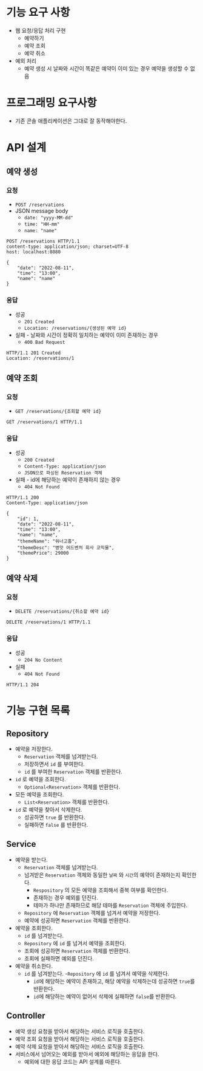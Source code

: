 # 기능 요구 사항
- 웹 요청/응답 처리 구현
  - 예약하기
  - 예약 조회
  - 예약 취소
- 예외 처리
  - 예약 생성 시 날짜와 시간이 똑같은 예약이 이미 있는 경우 예약을 생성할 수 없음

# 프로그래밍 요구사항
- 기존 콘솔 애플리케이션은 그대로 잘 동작해야한다.

# API 설계

## 예약 생성

### 요청
- `POST /reservations`
- JSON message body
  - `date: "yyyy-MM-dd"`
  - `time: "HH-mm"`
  - `name: "name"`

```http request
POST /reservations HTTP/1.1
content-type: application/json; charset=UTF-8
host: localhost:8080

{
    "date": "2022-08-11",
    "time": "13:00",
    "name": "name"
}
```

### 응답
- 성공
  - `201 Created`
  - `Location: /reservations/{생성된 예약 id}`
- 실패 - 날짜와 시간이 정확히 일치하는 예약이 이미 존재하는 경우
  - `400 Bad Request`

```http request
HTTP/1.1 201 Created
Location: /reservations/1
```

## 예약 조회

### 요청
- `GET /reservations/{조회할 예약 id}`
```http request
GET /reservations/1 HTTP/1.1
```

### 응답
- 성공
  - `200 Created`
  - `Content-Type: application/json`
  - `JSON으로 파싱된 Reservation 객체`
- 실패 - id에 해당하는 예약이 존재하지 않는 경우
  - `404 Not Found`

```http request
HTTP/1.1 200 
Content-Type: application/json

{
    "id": 1,
    "date": "2022-08-11",
    "time": "13:00",
    "name": "name",
    "themeName": "워너고홈",
    "themeDesc": "병맛 어드벤처 회사 코믹물",
    "themePrice": 29000
}
```

## 예약 삭제

### 요청
- `DELETE /reservations/{취소할 예약 id}`

```http request
DELETE /reservations/1 HTTP/1.1
```

### 응답
- 성공
  - `204 No Content`
- 실패
  - `404 Not Found`

```http request
HTTP/1.1 204 
```

# 기능 구현 목록

## Repository
- 예약을 저장한다.
  - `Reservation` 객체를 넘겨받는다.
  - 저장하면서 `id` 를 부여한다.
  - `id` 를 부여한 `Reservation` 객체를 반환한다.
- `id` 로 예약을 조회한다.
  - `Optional<Reservation>` 객체를 반환한다.
- 모든 예약을 조회한다.
  - `List<Reservation>` 객체를 반환한다.
- `id` 로 예약을 찾아서 삭제한다.
  - 성공하면 `true` 를 반환한다.
  - 실패하면 `false` 를 반환한다.

## Service
- 예약을 받는다.
  - `Reservation` 객체를 넘겨받는다.
  - 넘겨받은 `Reservation` 객체와 동일한 `날짜` 와 `시간`의 예약이 존재하는지 확인한다.
    - `Respository` 의 모든 예약을 조회해서 중복 여부를 확인한다.
    - 존재하는 경우 예외를 던진다.
    - 테마가 하나만 존재하므로 해당 테마를 `Reservation` 객체에 주입한다.
  - `Repository` 에 `Reservation` 객체를 넘겨서 예약을 저장한다.
  - 예약에 성공하면 `Reservation` 객체를 반환한다.
- 예약을 조회한다.
  - `id` 를 넘겨받는다.
  - `Repository` 에 `id` 를 넘겨서 예약을 조회한다.
  - 조회에 성공하면 `Reservation` 객체를 반환한다.
  - 조회에 실패하면 예외를 던진다.
- 예약을 취소한다.
  - `id` 를 넘겨받는다.
  -`Repository` 에 `id` 를 넘겨서 예약을 삭제한다.
    - `id`에 해당하는 예약이 존재하고, 해당 예약을 삭제하는데 성공하면 `true`를 반환한다.
    - `id`에 해당하는 예약이 없어서 삭제에 실패하면 `false`를 반환한다.

## Controller
- 예약 생성 요청을 받아서 해당하는 서비스 로직을 호출한다.
- 예약 조회 요청을 받아서 해당하는 서비스 로직을 호출한다.
- 예약 삭제 요청을 받아서 해당하는 서비스 로직을 호출한다.
- 서비스에서 넘어오는 예외를 받아서 예외에 해당하는 응답을 한다.
  - 예외에 대한 응답 코드는 API 설계를 따른다.